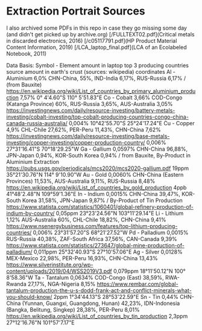 # Extraction Portrait Sources
I also archived some PDFs in this repo in case they go missing some day (and didn't get picked up by archive.org)
[/FULLTEXT02.pdf](Critical metals in discarded electronics, 2016)
[/c05117791.pdf](HP Product Material Content Information, 2019)
[/LCA_laptop_final.pdf](LCA of an Ecolabeled Notebook, 2011)

Data Basis:
Symbol - Element
    amount in laptop
    top 3 producing countries
        source
    amount in earth's crust (sources: wikipedia)
    coordinates
Al - Aluminium
    6,0%
    CHN-China, 55%, IND-India 6,17%, RUS-Russia 6,17% / (from Bauxite)
        https://en.wikipedia.org/wiki/List_of_countries_by_primary_aluminium_production
    7,57%
    0° 4'4.60"S 110° 5'51.83"E
Co - Cobalt
    3,66%
    COD-Congo (Katanga Province) 60%, RUS-Russia 3,65%, AUS-Australia 3,05%
        https://investingnews.com/daily/resource-investing/battery-metals-investing/cobalt-investing/top-cobalt-producing-countries-congo-china-canada-russia-australia/
    0,004%
    10°42'55.70"S 25°24'17.24"E
Cu - Copper
    4,9%
    CHL-Chile 27,62%, PER-Peru 11,43%, CHN-China 7,62%
        https://investingnews.com/daily/resource-investing/base-metals-investing/copper-investing/copper-production-country/
    0,006%
    27°31'16.41"S 70°18'29.25"W
Ga - Gallium
    0,0597%
    CHN-China 96,88%, JPN-Japan 0,94%, KOR-South Korea 0,94% / from Bauxite, By-Product in Aluminium Extraction
        https://pubs.usgs.gov/periodicals/mcs2020/mcs2020-gallium.pdf
    19ppm
    35°21'30.76"N 114° 9'10.90"W
Au - Gold
    0,0060%
    CHN-China (Eastern Provinces) 11,53%, AUS-Australia 9,11%, RUS-Russia 8,48%
        https://en.wikipedia.org/wiki/List_of_countries_by_gold_production
    4ppb
    41°48'2.48"N 109°59'1.36"E
In - Indium
    0,0015%
    CHN-China 39,47%, KOR-South Korea 31,58%, JPN-Japan 9,87% / By-Product of Tin Production      
        https://www.statista.com/statistics/1060401/global-refinery-production-of-indium-by-country/
    0,05ppm
    23°23'24.56"N 103°11'29.14"E
Li - Lithium
    1,12%
    AUS-Australia 60%, CHL-Chile 18,82%, CHN-China 9,41%
        https://www.nsenergybusiness.com/features/top-lithium-producing-countries/
    0,006%
    23°31'57.20"S 68°21'27.52"W
Pd - Palladium
    0,0015%
    RUS-Russia 40,38%, ZAF-South Africa 37,56%, CAN-Canada 9,39%
        https://www.statista.com/statistics/273647/global-mine-production-of-palladium/
    0,011ppm
    25°32'40.93"S 27°10'57.06"E
Ag - Silver
    0,0128%
    MEX-Mexico 22,98%, PER-Peru 16,93%, CHN-China 13,43%
        https://www.silverinstitute.org/wp-content/uploads/2019/04/WSS2019V3.pdf
    0,079ppm
    18°11'50.12"N 100° 8'58.36"W
Ta - Tantalum
    0,0634%
    COD-Congo (East) 38,59%, RWA-Rwanda 27,17%, NGA-Nigeria 8,15%
        https://www.rembar.com/global-tantalum-production-the-u-s-dodd-frank-act-and-conflict-minerals-what-you-should-know/
    2ppm
    1°34'44.13"S 28°53'22.59"E
Sn - Tin
    0,44%
    CHN-China (Yunnan, Guangxi, Guangdong, Hunan) 42,23%, IDN-Indonesia (Bangka, Belitung, Singkep) 28,38%, PER-Peru 8,01%
        https://en.wikipedia.org/wiki/List_of_countries_by_tin_production
    2,3ppm
    27°12'16.76"N 101°57'7.17"E
